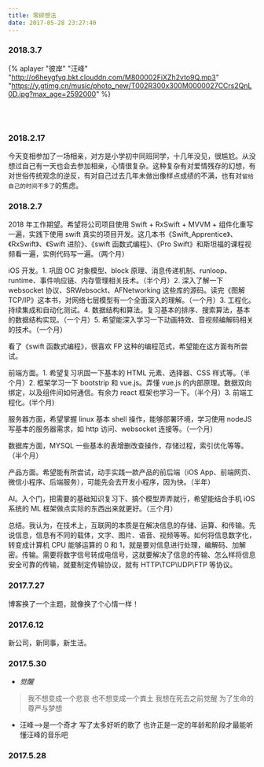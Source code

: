 ```yaml
---
title: 零碎想法
date: 2017-05-28 23:27:40
---
```


### 2018.3.7

{% aplayer "彼岸" "汪峰" "http://o6heygfyq.bkt.clouddn.com/M800002FiXZh2vto9Q.mp3" "https://y.gtimg.cn/music/photo_new/T002R300x300M0000027CCrs2QnL0D.jpg?max_age=2592000" %}

<br></br>

### 2018.2.17

今天变相参加了一场相亲，对方是小学初中同班同学，十几年没见，很尴尬。从没想过自己有一天也会去参加相亲，心情很复杂。这种复杂有对爱情残存的幻想，有对世俗传统观念的逆反，有对自己过去几年未做出像样点成绩的不满，也有对`留给自己的时间不多了`的焦虑。

### 2018.2.7

2018 年工作期望。希望将公司项目使用 Swift + RxSwift + MVVM + 组件化重写一遍，实践下使用 swift 真实的项目开发。这几本书《Swift_Apprentice》、《RxSwift》、《Swift 进阶》、《swift 函数式编程》、《Pro Swift》和斯坦福的课程视频看一遍，实例代码写一遍。（两个月）

iOS 开发。1. 巩固 OC 对象模型、block 原理、消息传递机制、runloop、runtime、事件响应链、内存管理相关技术。（半个月）2. 深入了解一下 websocket 协议、SRWebsockt、AFNetworking 这些库的源码。读完《图解 TCP/IP》这本书，对网络七层模型有一个全面深入的理解。（一个月）3. 工程化。持续集成和自动化测试。4. 数据结构和算法。复习基本的排序、搜索算法，基本的数据结构实现。（一个月）5. 希望能深入学习一下动画特效、音视频编解码相关的技术。（一个月）

看了《swift 函数式编程》，很喜欢 FP 这种的编程范式，希望能在这方面有所尝试。

前端方面。1. 希望复习巩固一下基本的 HTML 元素、选择器、CSS 样式等。（半个月）2. 框架学习一下 bootstrip 和 vue.js。弄懂 vue.js 的内部原理。数据双向绑定，以及组件间如何通信。有余力 react 框架也学习一下。（半个月）3. 前端工程化。(半个月)

服务器方面，希望掌握 linux 基本 shell 操作，能够部署环境，学习使用 nodeJS 写基本的服务器需求，如 http 访问、websocket 连接等。（一个月）

数据库方面，MYSQL 一些基本的表增删改查操作，存储过程，索引优化等等。（半个月）

产品方面。希望能有所尝试，动手实践一款产品的前后端（iOS App、前端网页、微信小程序、后端服务），可能先会去开发小程序，因为快。（半年）

AI。入个门，把需要的基础知识复习下、搞个模型弄弄就行，希望能结合手机 iOS 系统的 ML 框架做点实际的东西出来就更好。（三个月）

总结。我认为，在技术上，互联网的本质是在解决信息的存储、运算、和传输。先说信息，信息有不同的载体，文字、图片、语音、视频等等。如何将信息数字化，转变成计算机 CPU 能够运算的 0 和 1，就是要对信息进行处理，编解码、加解密。传输。需要将数字信号转成电信号，这就要解决了信息的传输、怎么样将信息安全可靠的传输，就要制定传输协议，就有 HTTP\TCP\UDP\FTP 等协议。

### 2017.7.27

博客换了一个主题，就像换了个心情一样！

### 2017.6.12

新公司，新同事，新生活。

### 2017.5.30

* _觉醒_	
>我不想变成一个悲哀 也不想变成一个粪土 我想在死去之前觉醒 为了生命的尊严与梦想

* 汪峰-->是一个奇才 写了太多好听的歌了 也许正是一定的年龄和阶段才最能听懂汪峰的音乐吧


### 2017.5.28
<!--* _检讨自己：_
* 做事情太冲动了，不该那样头脑发热就把工作辞了，不该盲目辞职，辞职是一件大事。做决定之前应该和家里人沟通，和领导沟通。在职场中，心态修炼很重要，不管在哪里，不管别人做什么，自己一样可以做自己的事情，凡事不应该找借口，自己想努力，应该要能适应各种环境干扰。对市场误判，对自己能力高估，现在找不到工作了，都是活该，一次深刻的教训。
* 凡事预则立，不预则废。不做规划，做了规划却没有执行力，这样的年纪还能任性多久？
* 越往后压力越大，如果还是这个样子，人生就要废了！只有用自己不断的进步来堵住那些悠悠众口，聪明和勤奋的人太多了，千万不能自己感动自己！
* 三十岁之前的时间很珍贵很珍贵！-->


<!--{% aplayer "彼岸" "汪峰" "http://o6heygfyq.bkt.clouddn.com/M800002FiXZh2vto9Q.mp3" "https://y.gtimg.cn/music/photo_new/T002R300x300M0000027CCrs2QnL0D.jpg?max_age=2592000" "autoplay" %}-->